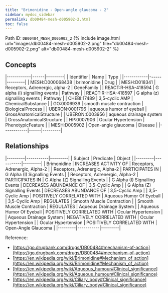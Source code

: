 ```yaml
---
title: "Brimonidine - Open-angle glaucoma - 2"
sidebar: mydoc_sidebar
permalink: db00484-mesh-d005902-2.html
toc: false 
---
```



Path ID: `DB00484_MESH_D005902_2`
{% include image.html url="images/db00484-mesh-d005902-2.png" file="db00484-mesh-d005902-2.png" alt="db00484-mesh-d005902-2" %}

## Concepts

|------------|------|---------|
| Identifier | Name | Type    |
|------------|------|---------|
| MESH:D000068438 | brimonidine | Drug |
| MESH:D018341 | Receptors, Adrenergic, alpha-2 | GeneFamily |
| REACT:R-HSA-418594 | G alpha (i) signalling events | Pathway |
| REACT:R-HSA-418597 | G alpha (z) signalling events | Pathway |
| CHEBI:17489 | 3,5-cyclic AMP | ChemicalSubstance |
| GO:0006939 | smooth muscle contraction | BiologicalProcess |
| UBERON:0001796 | aqueous humor of eyeball | GrossAnatomicalStructure |
| UBERON:0003956 | aqueous drainage system | GrossAnatomicalStructure |
| HP:0007906 | Ocular Hypertension | PhenotypicFeature |
| MESH:D005902 | Open-angle glaucoma | Disease |
|------------|------|---------|

## Relationships

|---------|-----------|---------|
| Subject | Predicate | Object  |
|---------|-----------|---------|
| Brimonidine | INCREASES ACTIVITY OF | Receptors, Adrenergic, Alpha-2 |
| Receptors, Adrenergic, Alpha-2 | PARTICIPATES IN | G Alpha (I) Signalling Events |
| Receptors, Adrenergic, Alpha-2 | PARTICIPATES IN | G Alpha (Z) Signalling Events |
| G Alpha (I) Signalling Events | DECREASES ABUNDANCE OF | 3,5-Cyclic Amp |
| G Alpha (Z) Signalling Events | DECREASES ABUNDANCE OF | 3,5-Cyclic Amp |
| 3,5-Cyclic Amp | POSITIVELY CORRELATED WITH | Aqueous Humor Of Eyeball |
| 3,5-Cyclic Amp | REGULATES | Smooth Muscle Contraction |
| Smooth Muscle Contraction | REGULATES | Aqueous Drainage System |
| Aqueous Humor Of Eyeball | POSITIVELY CORRELATED WITH | Ocular Hypertension |
| Aqueous Drainage System | NEGATIVELY CORRELATED WITH | Ocular Hypertension |
| Ocular Hypertension | POSITIVELY CORRELATED WITH | Open-Angle Glaucoma |
|---------|-----------|---------|

Reference: 
  - [https://go.drugbank.com/drugs/DB00484#mechanism-of-action](https://go.drugbank.com/drugs/DB00484#mechanism-of-action)
  - [https://en.wikipedia.org/wiki/Brimonidine#Mechanism_of_action](https://en.wikipedia.org/wiki/Brimonidine#Mechanism_of_action)
  - [https://en.wikipedia.org/wiki/Aqueous_humour#Clinical_significance](https://en.wikipedia.org/wiki/Aqueous_humour#Clinical_significance)
  - [https://en.wikipedia.org/wiki/Ciliary_body#Clinical_significance](https://en.wikipedia.org/wiki/Ciliary_body#Clinical_significance)
